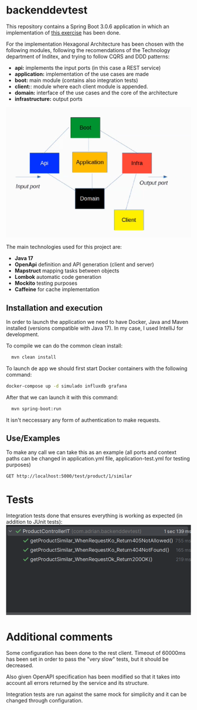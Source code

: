 
# backenddevtest

This repository contains a Spring Boot 3.0.6 application in which an implementation of [this exercise](docs/exercise.md) has been done.

For the implementation Hexagonal Architecture has been chosen with the following modules, following the recomendations of the Technology department of Inditex, and trying to follow CQRS and DDD patterns:
- **api:** implements the input ports (in this case a REST service)
- **application:** implementation of the use cases are made 
- **boot:** main module (contains also integration tests)
- **client:**: module where each client module is appended.
- **domain:** interface of the use cases and the core of the architecture
- **infrastructure:** output ports

![hexagonal.png](assets/hexagonal.png)

The main technologies used for this project are:
- **Java 17**
- **OpenApi** definition and API generation (client and server)
- **Mapstruct** mapping tasks between objects
- **Lombok** automatic code generation
- **Mockito** testing purposes
- **Caffeine** for cache implementation

## Installation and execution

In order to launch the application we need to have Docker, Java and Maven installed (versions compatible with Java 17). In my case, I used IntelliJ for development.

To compile we can do the common clean install:
```bash
  mvn clean install
```
To launch de app we should first start Docker containers with the following command:
```bash
docker-compose up -d simulado influxdb grafana
```
After that we can launch it with this command:
```bash
  mvn spring-boot:run
```

It isn't neccessary any form of authentication to make requests.

## Use/Examples

To make any call we can take this as an example (all ports and context paths can be changed in application.yml file, application-test.yml for testing purposes)
```
GET http://localhost:5000/test/product/1/similar
```

# Tests

Integration tests done that ensures everything is working as expected (in addition to JUnit tests):
![tests.png](assets/tests.png)


# Additional comments

Some configuration has been done to the rest client. Timeout of 60000ms has been set in order to pass the "very slow" tests, but it should be decreased.

Also given OpenAPI specification has been modified so that it takes into account all errors returned by the service and its structure.

Integration tests are run against the same mock for simplicity and it can be changed through configuration.
